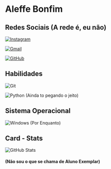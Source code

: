 # Aleffe Bonfim

## Redes Sociais (A rede é, eu não)
[![Instagram](https://img.shields.io/badge/-Instagram-000?style=for-the-badge&logo=instagram&logoColor=white)](https://www.instagram.com/alff_bm?)

[![Gmail](https://img.shields.io/badge/Gmail-000?style=for-the-badge&logo=gmail&logoColor=white)](mailto:aleffebm123@gmail.com)

[![GitHub](https://img.shields.io/badge/GitHub-000?style=for-the-badge&logo=github&logoColor=white)](https://github.com/Alff35)

## Habilidades
![Git](https://img.shields.io/badge/GIT-000?style=for-the-badge&logo=git&logoColor=white)

![Python](https://img.shields.io/badge/python-000?style=for-the-badge&logo=python&logoColor=white) (Ainda to pegando o jeito)

## Sistema Operacional
![Windows](https://img.shields.io/badge/Windows-000?style=for-the-badge&logo=windows&logoColor=white) (Por Enquanto)

## Card - Stats
![GitHub Stats](https://github-readme-stats.vercel.app/api?username=Alff35&theme=transparent&bg_color=000&border_color=99999&show_icons=true&icon_color=999&title_color=999&text_color=FFF) 
#### (Não sou o que se chama de Aluno Exemplar)